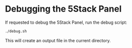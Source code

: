 # Debugging the 5Stack Panel

If requested to debug the 5Stack Panel, run the debug script:

```bash
./debug.sh
```

This will create an output file in the current directory.